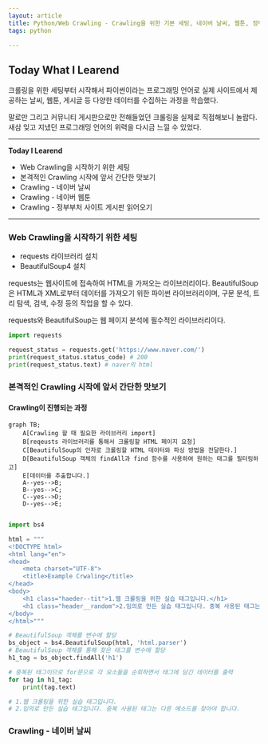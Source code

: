 ```yaml
---
layout: article
title: Python/Web Crawling - Crawling을 위한 기본 세팅, 네이버 날씨, 웹툰, 정부부처 사이트 Crawling | 부제 - 이게 프로그래밍의 힘인가?
tags: python

---
```


## **Today What I Learend**  

크롤링을 위한 세팅부터 시작해서 파이썬이라는 프로그래밍 언어로 실제 사이트에서 제공하는 날씨, 웹툰, 게시글 등 다양한 데이터를 수집하는 과정을 학습했다.

말로만 그리고 커뮤니티 게시판으로만 전해들었던 크롤링을 실제로 직접해보니 놀랍다. 새삼 잊고 지냈던 프로그래밍 언어의 위력을 다시금 느낄 수 있었다. 


---
**Today I Learend**
- Web Crawling을 시작하기 위한 세팅
- 본격적인 Crawling 시작에 앞서 간단한 맛보기
- Crawling - 네이버 날씨 
- Crawling - 네이버 웹툰
- Crawling - 정부부처 사이트 게시판 읽어오기

---




### Web Crawling을 시작하기 위한 세팅



- requests 라이브러리 설치
- BeautifulSoup4 설치

requests는 웹사이트에 접속하여 HTML을 가져오는 라이브러리이다. 
BeautifulSoup은 HTML과 XML로부터 데이터를 가져오기 위한 파이썬 라이브러리이며, 구문 분석, 트리 탐색, 검색, 수정 등의 작업을 할 수 있다.

requests와 BeautifulSoup는 웹 페이지 분석에 필수적인 라이브러리이다.

```python
import requests

request_status = requests.get('https://www.naver.com/')
print(request_status.status_code) # 200
print(request_status.text) # naver의 html

```

### 본격적인 Crawling 시작에 앞서 간단한 맛보기

#### Crawling이 진행되는 과정

```mermaid
graph TB;
    A[Crawling 할 때 필요한 라이브러리 import]
    B[reqeusts 라이브러리를 통해서 크롤링할 HTML 페이지 요청]
	C[BeautifulSoup의 인자로 크롤링할 HTML 데이터와 파싱 방법을 전달한다.]    
    D[BeautifulSoup 객체의 findAll과 find 함수를 사용하여 원하는 태그를 필터링하고]
	E[데이터를 추출합니다.]
    A--yes-->B;
    B--yes-->C;
    C--yes-->D;	
    D--yes-->E;
	
```


```python
import bs4

html = """
<!DOCTYPE html>
<html lang="en">
<head>
    <meta charset="UTF-8">
    <title>Example Crwaling</title>
</head>
<body>
    <h1 class="haeder--tit">1.웹 크롤링을 위한 실습 태그입니다.</h1>
    <h1 class="header__random">2.임의로 만든 실습 태그입니다. 중복 사용된 태그는 다른 메소드를 찾아야 합니다.</h1>
</body>
</html>"""

# BeautifulSoup 객체를 변수에 할당
bs_object = bs4.BeautifulSoup(html, 'html.parser')
# BeautifulSoup 객체를 통해 찾은 태그를 변수에 할당
h1_tag = bs_object.findAll('h1')

# 중복된 태그이므로 for문으로 각 요소들을 순회하면서 태그에 담긴 데이터를 출력
for tag in h1_tag:
    print(tag.text)

# 1.웹 크롤링을 위한 실습 태그입니다.
# 2.임의로 만든 실습 태그입니다. 중복 사용된 태그는 다른 메소드를 찾아야 합니다.

```


### Crawling - 네이버 날씨 


```python


```


```python


```
